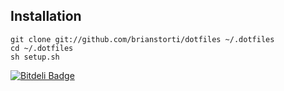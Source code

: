 ## Installation

```console
git clone git://github.com/brianstorti/dotfiles ~/.dotfiles
cd ~/.dotfiles
sh setup.sh
```


[![Bitdeli Badge](https://d2weczhvl823v0.cloudfront.net/brianstorti/dotfiles/trend.png)](https://bitdeli.com/free "Bitdeli Badge")

